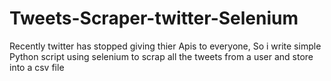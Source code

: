# Tweets-Scraper-twitter-Selenium
Recently twitter has stopped giving thier Apis to everyone, So i write simple Python script using selenium to scrap  all the tweets from a user and store into a csv file 
